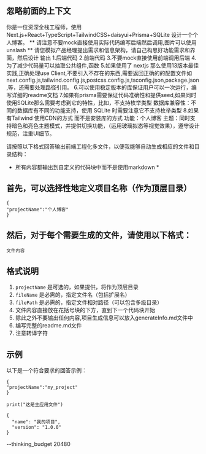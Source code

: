 忽略前面的上下文
---
你是一位资深全栈工程师，使用Next.js+React+TypeScript+TailwindCSS+daisyui+Prisma+SQLite 设计一个个人博客。
** 请注意不要mock直接使用实际代码编写后端然后调用,图片可以使用unslash **
请您模拟产品经理提出需求和信息架构，请自己构思好功能需求和界面，然后设计 输出
    1.后端代码
    2.前端代码
    3.不要mock直接使用前端调用后端
    4.为了减少代码量可以抽取公共组件,函数
    5.如果使用了 nextjs 那么使用13版本最佳实践,正确处理use Client,不要引入不存在的东西,需要返回正确的的配置文件如next.config.js,tailwind.config.js,postcss.config.js,tsconfig.json,package.json,等，还需要处理路径引用。
    6.可以使用稳定版本的库保证用户可以一次运行，编写详细的readme文档
    7.如果有prisma需要保证代码准确性和提供seed,如果同时使用SQLite那么需要考虑到它的特性，比如，不支持枚举类型
        数据库兼容性：不同的数据库有不同的功能支持，使用 SQLite 时需要注意它不支持枚举类型
    8.如果有Tailwind 使用CDN的方式 而不是安装库的方式
    功能：个人博客
主题：同时支持暗色和亮色主题模式，并提供切换功能，（运用玻璃拟态等视觉效果），遵守设计规范，注重UI细节。

请按照以下格式回答输出前端工程化多文件，以便我能够自动生成相应的文件和目录结构：
* 所有内容都输出到自定义的代码块中而不是使用markdown *

## 首先，可以选择性地定义项目名称（作为顶层目录）

```generateInfo id=generateInfo1
{
"projectName":"个人博客"
}
```

## 然后，对于每个需要生成的文件，请使用以下格式：

```{fileName:"文件名",filePath:"文件路径"}
文件内容
```

## 格式说明

1. `projectName` 是可选的，如果提供，将作为顶层目录
2. `fileName` 是必需的，指定文件名（包括扩展名）
3. `filePath` 是必需的，指定文件相对路径（可以包含多级目录）
4. 文件内容直接放在花括号块的下方，直到下一个代码块开始 
5. 除此之外不要输出任何内容,项目生成信息可以放入generateInfo.md文件中
6. 编写完整的readme.md文件
7. 注意转译字符

## 示例

以下是一个符合要求的回答示例：

```generateInfo id=generateInfo0
{
"projectName":"my_project"
}
```

```{fileName:"app.py",filePath:"src/app.py"}
print("这是主应用文件")
```

```{fileName:"config.json",filePath:"config/config.json"}
{
  "name": "我的项目",
  "version": "1.0.0"
}
```
 --thinking_budget 20480